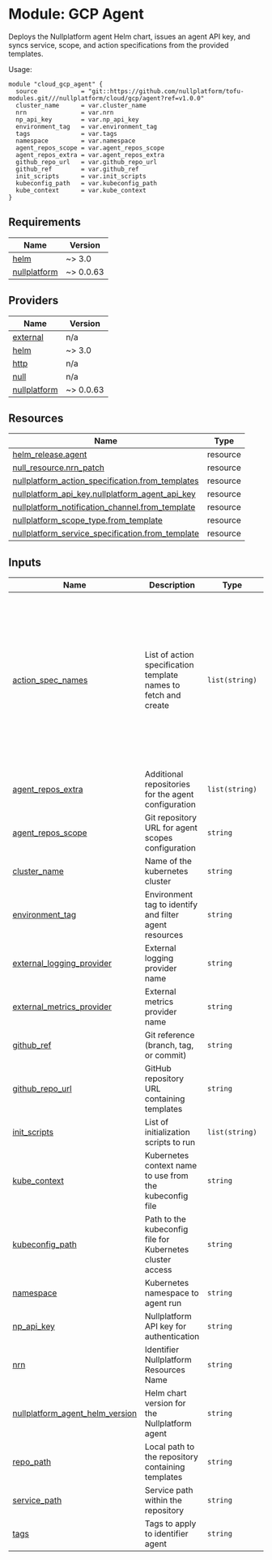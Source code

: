 # Module: GCP Agent

Deploys the Nullplatform agent Helm chart, issues an agent API key, and syncs service, scope, and action specifications from the provided templates.

Usage:

```
module "cloud_gcp_agent" {
  source            = "git::https://github.com/nullplatform/tofu-modules.git///nullplatform/cloud/gcp/agent?ref=v1.0.0"
  cluster_name      = var.cluster_name
  nrn               = var.nrn
  np_api_key        = var.np_api_key
  environment_tag   = var.environment_tag
  tags              = var.tags
  namespace         = var.namespace
  agent_repos_scope = var.agent_repos_scope
  agent_repos_extra = var.agent_repos_extra
  github_repo_url   = var.github_repo_url
  github_ref        = var.github_ref
  init_scripts      = var.init_scripts
  kubeconfig_path   = var.kubeconfig_path
  kube_context      = var.kube_context
}
```

<!-- BEGIN_TF_DOCS -->
## Requirements

| Name | Version |
|------|---------|
| <a name="requirement_helm"></a> [helm](#requirement\_helm) | ~> 3.0 |
| <a name="requirement_nullplatform"></a> [nullplatform](#requirement\_nullplatform) | ~> 0.0.63 |

## Providers

| Name | Version |
|------|---------|
| <a name="provider_external"></a> [external](#provider\_external) | n/a |
| <a name="provider_helm"></a> [helm](#provider\_helm) | ~> 3.0 |
| <a name="provider_http"></a> [http](#provider\_http) | n/a |
| <a name="provider_null"></a> [null](#provider\_null) | n/a |
| <a name="provider_nullplatform"></a> [nullplatform](#provider\_nullplatform) | ~> 0.0.63 |

## Resources

| Name | Type |
|------|------|
| [helm_release.agent](https://registry.terraform.io/providers/hashicorp/helm/latest/docs/resources/release) | resource |
| [null_resource.nrn_patch](https://registry.terraform.io/providers/hashicorp/null/latest/docs/resources/resource) | resource |
| [nullplatform_action_specification.from_templates](https://registry.terraform.io/providers/nullplatform/nullplatform/latest/docs/resources/action_specification) | resource |
| [nullplatform_api_key.nullplatform_agent_api_key](https://registry.terraform.io/providers/nullplatform/nullplatform/latest/docs/resources/api_key) | resource |
| [nullplatform_notification_channel.from_template](https://registry.terraform.io/providers/nullplatform/nullplatform/latest/docs/resources/notification_channel) | resource |
| [nullplatform_scope_type.from_template](https://registry.terraform.io/providers/nullplatform/nullplatform/latest/docs/resources/scope_type) | resource |
| [nullplatform_service_specification.from_template](https://registry.terraform.io/providers/nullplatform/nullplatform/latest/docs/resources/service_specification) | resource |

## Inputs

| Name | Description | Type | Default | Required |
|------|-------------|------|---------|:--------:|
| <a name="input_action_spec_names"></a> [action\_spec\_names](#input\_action\_spec\_names) | List of action specification template names to fetch and create | `list(string)` | <pre>[<br/>  "create-scope",<br/>  "delete-scope",<br/>  "start-initial",<br/>  "start-blue-green",<br/>  "finalize-blue-green",<br/>  "rollback-deployment",<br/>  "delete-deployment",<br/>  "switch-traffic",<br/>  "set-desired-instance-count",<br/>  "pause-autoscaling",<br/>  "resume-autoscaling",<br/>  "restart-pods",<br/>  "kill-instances"<br/>]</pre> | no |
| <a name="input_agent_repos_extra"></a> [agent\_repos\_extra](#input\_agent\_repos\_extra) | Additional repositories for the agent configuration | `list(string)` | `[]` | no |
| <a name="input_agent_repos_scope"></a> [agent\_repos\_scope](#input\_agent\_repos\_scope) | Git repository URL for agent scopes configuration | `string` | `"https://github.com/nullplatform/scopes.git#ftc"` | no |
| <a name="input_cluster_name"></a> [cluster\_name](#input\_cluster\_name) | Name of the kubernetes cluster | `string` | n/a | yes |
| <a name="input_environment_tag"></a> [environment\_tag](#input\_environment\_tag) | Environment tag to identify and filter agent resources | `string` | n/a | yes |
| <a name="input_external_logging_provider"></a> [external\_logging\_provider](#input\_external\_logging\_provider) | External logging provider name | `string` | `"external"` | no |
| <a name="input_external_metrics_provider"></a> [external\_metrics\_provider](#input\_external\_metrics\_provider) | External metrics provider name | `string` | `"externalmetrics"` | no |
| <a name="input_github_ref"></a> [github\_ref](#input\_github\_ref) | Git reference (branch, tag, or commit) | `string` | `"ftc"` | no |
| <a name="input_github_repo_url"></a> [github\_repo\_url](#input\_github\_repo\_url) | GitHub repository URL containing templates | `string` | `"https://github.com/nullplatform/scopes"` | no |
| <a name="input_init_scripts"></a> [init\_scripts](#input\_init\_scripts) | List of initialization scripts to run | `list(string)` | `[]` | no |
| <a name="input_kube_context"></a> [kube\_context](#input\_kube\_context) | Kubernetes context name to use from the kubeconfig file | `string` | `null` | no |
| <a name="input_kubeconfig_path"></a> [kubeconfig\_path](#input\_kubeconfig\_path) | Path to the kubeconfig file for Kubernetes cluster access | `string` | `"~/.kube/config"` | no |
| <a name="input_namespace"></a> [namespace](#input\_namespace) | Kubernetes namespace to agent run | `string` | `"nullplatform-tools"` | no |
| <a name="input_np_api_key"></a> [np\_api\_key](#input\_np\_api\_key) | Nullplatform API key for authentication | `string` | n/a | yes |
| <a name="input_nrn"></a> [nrn](#input\_nrn) | Identifier Nullplatform Resources Name | `string` | n/a | yes |
| <a name="input_nullplatform_agent_helm_version"></a> [nullplatform_agent_helm_version](#input\_nullplatform_agent_helm_version) | Helm chart version for the Nullplatform agent | `string` | `"2.14.0"` | no |
| <a name="input_repo_path"></a> [repo\_path](#input\_repo\_path) | Local path to the repository containing templates | `string` | `"/root/.np/nullplatform/scopes"` | no |
| <a name="input_service_path"></a> [service\_path](#input\_service\_path) | Service path within the repository | `string` | `"k8s"` | no |
| <a name="input_tags"></a> [tags](#input\_tags) | Tags to apply to identifier agent | `string` | n/a | yes |
<!-- END_TF_DOCS -->
